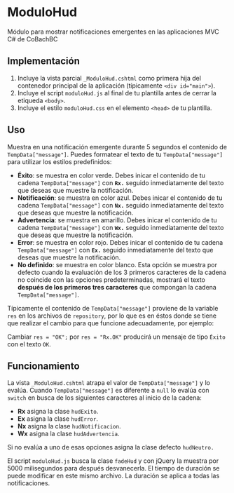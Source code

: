 # ModuloHud
Módulo para mostrar notificaciones emergentes en las aplicaciones MVC C# de CoBachBC

## Implementación

1. Incluye la vista parcial `_ModuloHud.cshtml` como primera hija del contenedor principal de la aplicación (típicamente `<div id="main">`).
1. Incluye el script `moduloHud.js` al final de tu plantilla antes de cerrar la etiqueda `<body>`.
1. Incluye el estilo `moduloHud.css` en el elemento `<head>` de tu plantilla.

## Uso

Muestra en una notificación emergente durante 5 segundos el contenido de `TempData["message"]`. Puedes formatear el texto de tu `TempData["message"]` para utilizar los estilos predefinidos:
- **Éxito**: se muestra en color verde. Debes inicar el contenido de tu cadena `TempData["message"]` con **`Rx.`** seguido inmediatamente del texto que deseas que muestre la notificación.
- **Notificación**: se muestra en color azul. Debes inicar el contenido de tu cadena `TempData["message"]` con **`Nx.`** seguido inmediatamente del texto que deseas que muestre la notificación.
- **Advertencia**: se muestra en amarillo. Debes inicar el contenido de tu cadena `TempData["message"]` con **`Wx.`** seguido inmediatamente del texto que deseas que muestre la notificación.
- **Error**: se muestra en color rojo. Debes inicar el contenido de tu cadena `TempData["message"]` con **`Ex.`** seguido inmediatamente del texto que deseas que muestre la notificación.
- **No definido**: se muestra en color blanco. Esta opción se muestra por defecto cuando la evaluación de los 3 primeros caracteres de la cadena no coincide con las opciones predeterminadas, mostrará el texto **después de los primeros tres caracteres** que compongan la cadena `TempData["message"]`.

Típicamente el contenido de `TempData["message"]` proviene de la variable `res` en los archivos de `repository`, por lo que es en éstos donde se tiene que realizar el cambio para que funcione adecuadamente, por ejemplo:

Cambiar `res = "OK";` por `res = "Rx.OK"` producirá un mensaje de tipo `Éxito` con el texto `OK`.

## Funcionamiento

La vista `_ModuloHud.cshtml` atrapa el valor de `TempData["message"]` y lo evalúa. Cuando `TempData["message"]` es diferente a `null` lo evalúa con `switch` en busca de los siguientes caracteres al inicio de la cadena:

- __Rx__ asigna la clase `hudExito`.
- __Ex__ asigna la clase `hudError`.
- __Nx__ asigna la clase `hudNotificacion`.
- __Wx__ asigna la clase `hudAdvertencia`.

Si no evalúa a uno de esas opciones asigna la clase defecto `hudNeutro.`

El script `moduloHud.js` busca la clase `fadeHud` y con jQuery la muestra por 5000 milisegundos para después desvanecerla. El tiempo de duración se puede modificar en este mismo archivo. La duración se aplica a todas las notificaciones.
